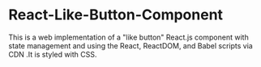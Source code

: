 # React-Like-Button-Component
This is a web implementation of a "like button" React.js component with state management and using the React, ReactDOM, and Babel scripts via CDN .It is styled with CSS.
